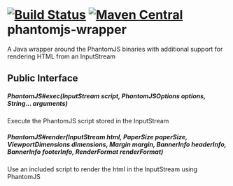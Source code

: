 # [![Build Status](https://travis-ci.org/moodysalem/java-phantomjs-wrapper.svg?branch=master)](https://travis-ci.org/moodysalem/java-phantomjs-wrapper) [![Maven Central](https://img.shields.io/maven-central/v/com.moodysalem/phantomjs-wrapper.svg)](http://search.maven.org/#search%7Cga%7C1%7Ca%3A%22phantomjs-wrapper%22%20g%3A%22com.moodysalem%22) phantomjs-wrapper
A Java wrapper around the PhantomJS binaries with additional support for rendering HTML from an InputStream

## Public Interface
##### PhantomJS#exec(InputStream script, PhantomJSOptions options, String... arguments)

Execute the PhantomJS script stored in the InputStream

##### PhantomJS#render(InputStream html, PaperSize paperSize, ViewportDimensions dimensions, Margin margin, BannerInfo headerInfo, BannerInfo footerInfo, RenderFormat renderFormat)

Use an included script to render the html in the InputStream using PhantomJS
